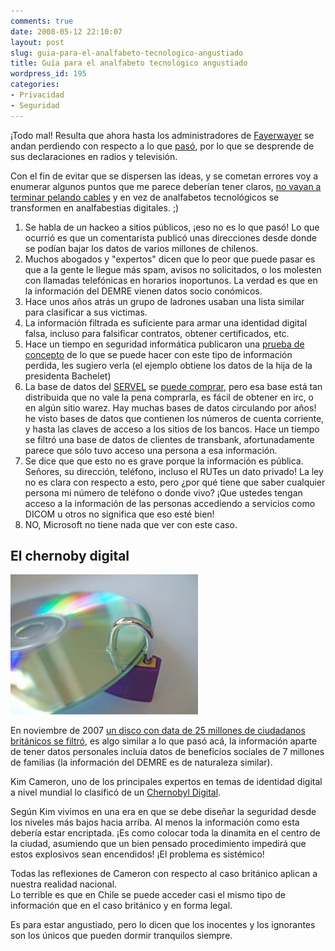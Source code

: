 ```yaml
---
comments: true
date: 2008-05-12 22:10:07
layout: post
slug: guia-para-el-analfabeto-tecnologico-angustiado
title: Guía para el analfabeto tecnológico angustiado
wordpress_id: 195
categories:
- Privacidad
- Seguridad
---
```


¡Todo mal! Resulta que ahora hasta los administradores de [Fayerwayer](http://www.fayerwayer.com/) se andan perdiendo con respecto a lo que [pasó](http://www.fayerwayer.com/2008/05/gobierno-comienza-investigacion-de-filtracion-de-datos-personales-de-6-millones-de-chilenos/), por lo que se desprende de sus declaraciones en radios y televisión.

Con el fin de evitar que se dispersen las ideas, y se cometan errores voy a enumerar algunos puntos que me parece deberían tener claros, [no vayan a terminar pelando cables](http://curvaspoliticas.blogspot.com/2008/05/microsoft-fracasa-con-los-impuestos.html) y en vez de analfabetos tecnológicos se transformen en analfabestias digitales. ;)

  1. Se habla de un hackeo a sitios públicos, ¡eso no es lo que pasó! Lo que ocurrió es que un comentarista publicó unas direcciones desde donde se podían bajar los datos de varios millones de chilenos.
  2. Muchos abogados y "expertos" dicen que lo peor que puede pasar es que a la gente le llegue más spam, avisos no solicitados, o los molesten con llamadas telefónicas en horarios inoportunos. La verdad es que en la información del DEMRE vienen datos socio conómicos.
  3. Hace unos años atrás un grupo de ladrones usaban una lista similar para clasificar a sus victimas.
  4. La información filtrada es suficiente para armar una identidad digital falsa, incluso para falsificar contratos, obtener certificados, etc.
  5. Hace un tiempo en seguridad informática publicaron una [prueba de concepto](http://www.seguridad-informatica.cl/home/sitios-del-estado-perimiten-la-fuga-de-informacion-de-ciudadanos-chilenos) de lo que se puede hacer con este tipo de información perdida, les sugiero verla (el ejemplo obtiene los datos de la hija de la presidenta Bachelet)
  6. La base de datos del [SERVEL](http://www.servel.cl/) se [puede comprar](http://www.servel.cl/servel/Controls/Neochannels/Neo_CH323/Deploy/catalogo.pdf), pero esa base está tan distribuida que no vale la pena comprarla, es fácil de obtener en irc, o en algún sitio warez. Hay muchas bases de datos circulando por años! he visto bases de datos que contienen los números de cuenta corriente, y hasta las claves de acceso a los sitios de los bancos. Hace un tiempo se filtró una base de datos de clientes de transbank, afortunadamente parece que sólo tuvo acceso una persona a esa información.
  7. Se dice que que esto no es grave porque la información es pública. Señores, su dirección, teléfono, incluso el RUTes un dato privado! La ley no es clara con respecto a esto, pero ¿por qué tiene que saber cualquier persona mi número de teléfono o donde vivo? ¡Que ustedes tengan acceso a la información de las personas accediendo a servicios como DICOM u otros no significa que eso esté bien!
  8. NO, Microsoft no tiene nada que ver con este caso.

## **El chernoby digital**

![730215_data_security_2.jpg](730215_data_security_2.jpg)

En noviembre de 2007 [un disco con data de 25 millones de ciudadanos británicos se filtró](http://www.guardian.co.uk/politics/2007/nov/21/immigrationpolicy.economy3), es algo similar a lo que pasó acá, la información aparte de tener datos personales incluía datos de beneficios sociales de 7 millones de familias (la información del DEMRE es de naturaleza similar).

Kim Cameron, uno de los principales expertos en temas de identidad digital a nivel mundial lo clasificó de un [Chernobyl Digital](http://www.identityblog.com/?p=898).

Según Kim vivimos en una era en que se debe diseñar la seguridad desde los niveles más bajos hacia arriba. Al menos la información como esta debería estar encriptada. ¡Es como colocar toda la dinamita en el centro de la ciudad, asumiendo que un bien pensado procedimiento impedirá que estos explosivos sean encendidos! ¡El problema es sistémico!

Todas las reflexiones de Cameron con respecto al caso británico aplican a nuestra realidad nacional.  
Lo terrible es que en Chile se puede acceder casi el mismo tipo de información que en el caso británico y en forma legal.

Es para estar angustiado, pero lo dicen que los inocentes y los ignorantes son los únicos que pueden dormir tranquilos siempre.



